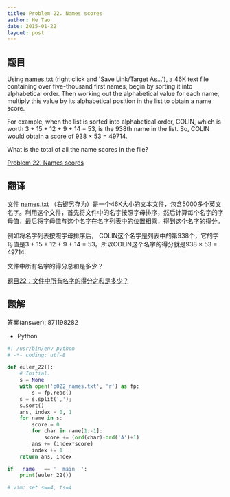```yaml
---
title: Problem 22. Names scores
author: He Tao
date: 2015-01-22
layout: post
---
```


## 题目

Using [names.txt](../resource/p022_names.txt) (right click and 'Save Link/Target As...'), a 46K text file containing over five-thousand first names, begin by sorting it into alphabetical order. Then working out the alphabetical value for each name, multiply this value by its alphabetical position in the list to obtain a name score.
<!--more-->
For example, when the list is sorted into alphabetical order, COLIN, which is worth 3 + 15 + 12 + 9 + 14 = 53, is the 938th name in the list. So, COLIN would obtain a score of 938 × 53 = 49714.

What is the total of all the name scores in the file?

[Problem 22. Names scores](https://projecteuler.net/problem=22 "Problem 22")

## 翻译

文件 [names.txt](../resource/p022_names.txt) （右键另存为）是一个46K大小的文本文件，包含5000多个英文名字。利用这个文件，首先将文件中的名字按照字母排序，然后计算每个名字的字母值，最后将字母值与这个名字在名字列表中的位置相乘，得到这个名字的得分。

例如将名字列表按照字母排序后， COLIN这个名字是列表中的第938个，它的字母值是3 + 15 + 12 + 9 + 14 = 53。所以COLIN这个名字的得分就是938 × 53 = 49714.

文件中所有名字的得分总和是多少？

[题目22：文件中所有名字的得分之和是多少？](http://pe.spiritzhang.com/index.php/2011-05-11-09-44-54/23-22 "题目22")

## 题解

答案(answer): 871198282

+ Python

```python
#! /usr/bin/env python
# -*- coding: utf-8

def euler_22():
    # Initial.
    s = None
    with open('p022_names.txt', 'r') as fp:
        s = fp.read()
    s = s.split(',');
    s.sort()
    ans, index = 0, 1
    for name in s:
        score = 0
        for char in name[1:-1]:
            score += (ord(char)-ord('A')+1)
        ans += (index*score)
        index += 1
    return ans, index

if __name__ == '__main__':
    print(euler_22())

# vim: set sw=4, ts=4
```
